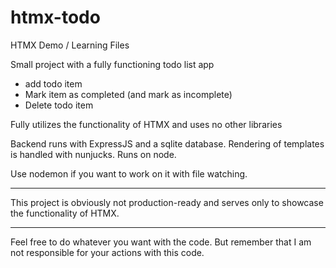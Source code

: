 # htmx-todo
HTMX Demo / Learning Files

Small project with a fully functioning todo list app
- add todo item
- Mark item as completed (and mark as incomplete)
- Delete todo item

Fully utilizes the functionality of HTMX and uses no other libraries

Backend runs with ExpressJS and a sqlite database.
Rendering of templates is handled with nunjucks.
Runs on node.

Use nodemon if you want to work on it with file watching.

---------------------------

This project is obviously not production-ready and serves only to showcase the functionality of HTMX.

---------------------------

Feel free to do whatever you want with the code. But remember that I am not responsible for your actions with this code.
